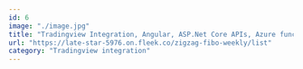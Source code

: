 ```yaml
---
id: 6
image: "./image.jpg"
title: "Tradingview Integration, Angular, ASP.Net Core APIs, Azure functions, SQL Server"
url: "https://late-star-5976.on.fleek.co/zigzag-fibo-weekly/list"
category: "Tradingview integration"
---
```

